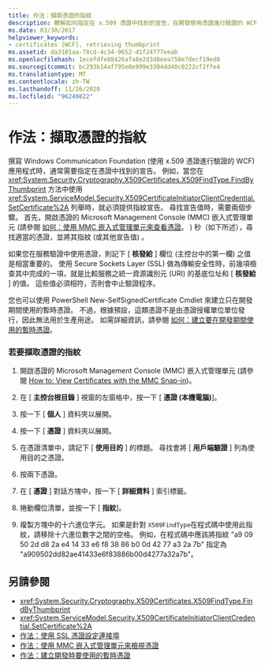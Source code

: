 ```yaml
---
title: 作法：擷取憑證的指紋
description: 瞭解如何指定在 x.509 憑證中找到的宣告，在開發使用憑證進行驗證的 WCF 應用程式時，這是必要的。
ms.date: 03/30/2017
helpviewer_keywords:
- certificates [WCF], retrieving thumbprint
ms.assetid: da3101aa-78cd-4c34-9652-d1f24777eeab
ms.openlocfilehash: 1ecefdfe88426afa8e2d3d8eea758e7decf19ed8
ms.sourcegitcommit: bc293b14af795e0e999e3304dd40c0222cf2ffe4
ms.translationtype: MT
ms.contentlocale: zh-TW
ms.lasthandoff: 11/26/2020
ms.locfileid: "96249822"
---
```

# <a name="how-to-retrieve-the-thumbprint-of-a-certificate"></a>作法：擷取憑證的指紋

撰寫 Windows Communication Foundation (使用 x.509 憑證進行驗證的 WCF) 應用程式時，通常需要指定在憑證中找到的宣告。 例如，當您在 <xref:System.Security.Cryptography.X509Certificates.X509FindType.FindByThumbprint> 方法中使用 <xref:System.ServiceModel.Security.X509CertificateInitiatorClientCredential.SetCertificate%2A> 列舉時，就必須提供指紋宣告。 尋找宣告值時，需要兩個步驟。 首先，開啟憑證的 Microsoft Management Console (MMC) 嵌入式管理單元  (請參閱 [如何：使用 MMC 嵌入式管理單元來查看憑證](how-to-view-certificates-with-the-mmc-snap-in.md)。 ) 秒（如下所述），尋找適當的憑證，並將其指紋 (或其他宣告值) 。  
  
 如果您在服務驗證中使用憑證，則記下 [ **核發給** ] 欄位 (主控台中的第一欄) 之值是相當重要的。 使用 Secure Sockets Layer (SSL) 做為傳輸安全性時，前幾項檢查其中完成的一項，就是比較服務之統一資源識別元 (URI) 的基底位址和 [ **核發給** ] 的值。 這些值必須相符，否則會中止驗證程序。  
  
 您也可以使用 PowerShell New-SelfSignedCertificate Cmdlet 來建立只在開發期間使用的暫時憑證。 不過，根據預設，這類憑證不是由憑證授權單位單位發行，因此無法用於生產用途。 如需詳細資訊，請參閱 [如何：建立要在開發期間使用的暫時憑證](how-to-create-temporary-certificates-for-use-during-development.md)。  
  
### <a name="to-retrieve-a-certificates-thumbprint"></a>若要擷取憑證的指紋  
  
1. 開啟憑證的 Microsoft Management Console (MMC) 嵌入式管理單元 (請參閱 [How to: View Certificates with the MMC Snap-in](how-to-view-certificates-with-the-mmc-snap-in.md))。  
  
2. 在 [ **主控台根目錄** ] 視窗的左窗格中，按一下 [ **憑證 (本機電腦)**]。  
  
3. 按一下 [ **個人** ] 資料夾以展開。  
  
4. 按一下 [ **憑證** ] 資料夾以展開。  
  
5. 在憑證清單中，請記下 [ **使用目的** ] 的標題。 尋找會將 [ **用戶端驗證** ] 列為使用目的之憑證。  
  
6. 按兩下憑證。  
  
7. 在 [ **憑證** ] 對話方塊中，按一下 [ **詳細資料** ] 索引標籤。  
  
8. 捲動欄位清單，並按一下 [ **指紋**]。  
  
9. 複製方塊中的十六進位字元。 如果是針對 `X509FindType`在程式碼中使用此指紋，請移除十六進位數字之間的空格。 例如，在程式碼中應該將指紋 "a9 09 50 2d d8 2a e4 14 33 e6 f8 38 86 b0 0d 42 77 a3 2a 7b" 指定為 "a909502dd82ae41433e6f83886b00d4277a32a7b"。  
  
## <a name="see-also"></a>另請參閱

- <xref:System.Security.Cryptography.X509Certificates.X509FindType.FindByThumbprint>
- <xref:System.ServiceModel.Security.X509CertificateInitiatorClientCredential.SetCertificate%2A>
- [作法：使用 SSL 憑證設定連接埠](how-to-configure-a-port-with-an-ssl-certificate.md)
- [作法：使用 MMC 嵌入式管理單元來檢視憑證](how-to-view-certificates-with-the-mmc-snap-in.md)
- [作法：建立開發時要使用的暫時憑證](how-to-create-temporary-certificates-for-use-during-development.md)
